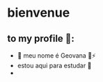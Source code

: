 # bienvenue
## to my profile 🌠:
     

- :leaves: meu nome é Geovana :guitar::zap:
- estou aqui para estudar 📖
- 

